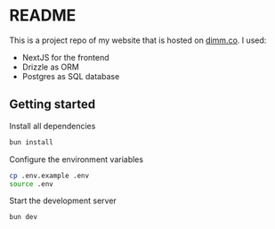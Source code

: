 # README

This is a project repo of my website that is hosted on [dimm.co](https://dimm.co).
I used:
- NextJS for the frontend
- Drizzle as ORM
- Postgres as SQL database

## Getting started

Install all dependencies
```bash
bun install
```

Configure the environment variables
```bash
cp .env.example .env
source .env
```

Start the development server
```bash
bun dev
``` 

##
